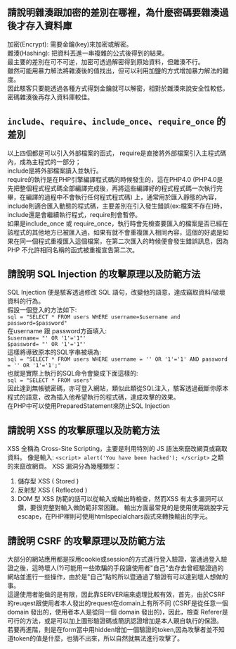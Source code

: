 ## 請說明雜湊跟加密的差別在哪裡，為什麼密碼要雜湊過後才存入資料庫
  加密(Encrypt): 需要金鑰(key)來加密或解密。  
  雜湊(Hashing): 把資料丟進一串複雜的公式後得到的結果。  
  最主要的差別在可不可逆，加密可透過解密得到原始資料，但雜湊不行。  
  雖然可能用暴力解法將雜湊後的值找出，但可以利用加鹽的方式增加暴力解法的難度。  
  因此駭客只要能透過各種方式得到金鑰就可以解密，相對於雜湊來說安全性較低，密碼雜湊後再存入資料庫較佳。


## `include`、`require`、`include_once`、`require_once` 的差別
  以上四個都是可以引入外部檔案的函式，
  require是直接將外部檔案引入主程式碼內，成為主程式的一部分；  
  include是將外部檔案讀入並執行。  
  require的執行是在PHP引擎編譯程式碼的時候發生的，這在PHP4.0 (PHP4.0是先把整個程式程式碼全部編譯完成後，再將這些編譯好的程式程式碼一次執行完畢，在編譯的過程中不會執行任何程式程式碼) 上，通常用於匯入靜態的內容，include則適合匯入動態的程式碼，主要差別在引入發生錯誤(ex:檔案不存在)時，include還是會繼續執行程式，require則會暫停。  
  如果是include_once 或 require_once，執行時會先檢查要匯入的檔案是否已經在該程式的其他地方已被匯入過，如果有就不會重複匯入相同內容，這個的好處是如果在同一個程式重複匯入這個檔案，在第二次匯入的時候便會發生錯誤訊息，因為 PHP 不允許相同名稱的函式被重複宣告第二次。

## 請說明 SQL Injection 的攻擊原理以及防範方法
  SQL Injection 便是駭客透過修改 SQL 語句，改變他的語意，達成竊取資料/破壞資料的行為。  
  假設一個登入的方法如下:  
  `sql = "SELECT * FROM users WHERE username=$username and password=$password"`  
  在username 跟 password方面填入:  
  `$username= "' OR '1'='1"'`  
  `$password= "' OR '1'='1"'`  
  這樣將導致原本的SQL字串被填為:  
  `sql = "SELECT * FROM users WHERE username = '' OR '1'='1' AND password = '' OR '1'='1';"`  
  也就是實際上執行的SQL命令會變成下面這樣的:  
  `sql = "SELECT * FROM users"`  
  因此達到無帳號密碼，亦可登入網站，類似此類從SQL注入，駭客透過截斷你原本程式的語意，改為插入他希望執行的程式碼，達成攻擊的效果。  
  在PHP中可以使用PreparedStatement來防止SQL Injection  
##  請說明 XSS 的攻擊原理以及防範方法
  XSS 全稱為 Cross-Site Scripting，主要是利用特別的 JS 語法來竄改網頁或竊取資料。
  像是輸入:
  `<script> alert('You have been hacked'); </script>` 之類的來竄改網頁。
  XSS 漏洞分為幾種類型：
  1. 儲存型 XSS ( Stored )
  2. 反射型 XSS ( Reflected )
  3. DOM 型 XSS 
  防範的話可以從輸入或輸出時檢查，然而XSS 有太多漏洞可以鑽，要很完整對輸入做防範非常困難。
  輸出方面最常見的是使用使用跳脫字元 escape，在PHP裡則可使用htmlspecialchars函式來轉換輸出的字元。


## 請說明 CSRF 的攻擊原理以及防範方法
  大部分的網站應用都是採用cookie或session的方式進行登入驗證，當通過登入驗證之後，這時壞人(?)可能用一些欺騙的手段讓使用者"自己"去存去曾經驗證過的網站並進行一些操作，由於是"自己"點的所以暨通過了驗證有可以達到壞人想做的事。  
  這邊使用者能做的是有限，因此靠SERVER端來處理比較有效，首先，由於CSRF的reuqest跟使用者本人發出的request在domain上有所不同 (CSRF是從任意一個 domain 發出的，使用者本人是從同一個 domain 發出的)，因此，檢查 Referer是可行的方法，或是可以加上圖形驗證碼或簡訊認證增加是本人親自執行的保證。
  若要再進階，則是在form當中用hidden增加一個驗證的token,因為攻擊者並不知道token的值是什麼，也猜不出來，所以自然就無法進行攻擊了。